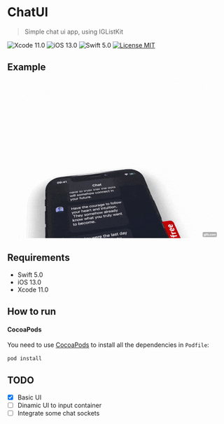 # ChatUI
> Simple chat ui app, using IGListKit

![Xcode 11.0](https://img.shields.io/badge/Xcode-11.0-blue.svg)
![iOS 13.0](https://img.shields.io/badge/iOS-13.0-blue.svg)
![Swift 5.0](https://img.shields.io/badge/Swift-5.0-orange.svg)
[![License MIT](https://img.shields.io/badge/license-MIT-green.svg?style=flat)]()

## Example
![demo](/demo-chat-UI.gif)

## Requirements

- Swift 5.0
- iOS 13.0
- Xcode 11.0

## How to run

#### CocoaPods
You need to use [CocoaPods](http://cocoapods.org/) to install all the dependencies in  `Podfile`:

```bash
pod install
```

## TODO 
- [x] Basic UI
- [ ]  Dinamic UI to input container
- [ ] Integrate some chat sockets
